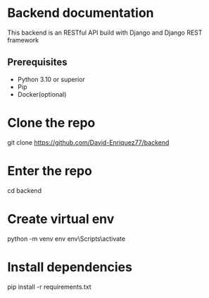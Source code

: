 # Backend documentation

This backend is an RESTful API build with Django and Django REST framework

## Prerequisites

- Python 3.10 or superior
- Pip
- Docker(optional)

# Clone the repo

git clone https://github.com/David-Enriquez77/backend

# Enter the repo

cd backend

# Create virtual env

python -m venv env
env\Scripts\activate

# Install dependencies

pip install -r requirements.txt
